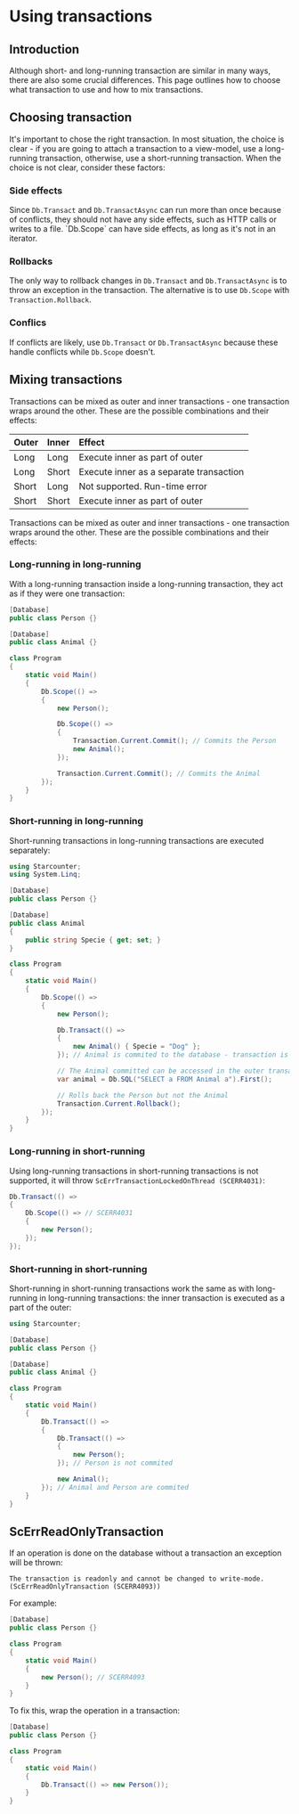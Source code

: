# Using transactions

## Introduction

Although short- and long-running transaction are similar in many ways, there are also some crucial differences. This page outlines how to choose what transaction to use and how to mix transactions.

## Choosing transaction

It's important to chose the right transaction. In most situation, the choice is clear - if you are going to attach a transaction to a view-model, use a long-running transaction, otherwise, use a short-running transaction. When the choice is not clear, consider these factors:

### Side effects

Since `Db.Transact` and `Db.TransactAsync` can run more than once because of conflicts, they should not have any side effects, such as HTTP calls or writes to a file. \`Db.Scope\` can have side effects, as long as it's not in an iterator.

### Rollbacks

The only way to rollback changes in `Db.Transact` and `Db.TransactAsync` is to throw an exception in the transaction. The alternative is to use `Db.Scope` with `Transaction.Rollback`.

### Conflics

If conflicts are likely, use `Db.Transact` or `Db.TransactAsync` because these handle conflicts while `Db.Scope` doesn't.

## Mixing transactions

Transactions can be mixed as outer and inner transactions - one transaction wraps around the other. These are the possible combinations and their effects:

| Outer | Inner | Effect |
| :--- | :--- | :--- |
| Long | Long | Execute inner as part of outer |
| Long | Short | Execute inner as a separate transaction |
| Short | Long | Not supported. Run-time error |
| Short | Short | Execute inner as part of outer |

Transactions can be mixed as outer and inner transactions - one transaction wraps around the other. These are the possible combinations and their effects:

### Long-running in long-running

With a long-running transaction inside a long-running transaction, they act as if they were one transaction:

```csharp
[Database]
public class Person {}

[Database]
public class Animal {}

class Program
{
    static void Main()
    {
        Db.Scope(() =>
        {
            new Person();

            Db.Scope(() =>
            {
                Transaction.Current.Commit(); // Commits the Person
                new Animal();
            });

            Transaction.Current.Commit(); // Commits the Animal
        });
    }
}
```

### Short-running in long-running

Short-running transactions in long-running transactions are executed separately: 

```csharp
using Starcounter;
using System.Linq;

[Database]
public class Person {}

[Database]
public class Animal
{
    public string Specie { get; set; }
}

class Program
{
    static void Main()
    {
        Db.Scope(() =>
        {
            new Person();

            Db.Transact(() =>
            {
                new Animal() { Specie = "Dog" };
            }); // Animal is commited to the database - transaction is done

            // The Animal committed can be accessed in the outer transaction
            var animal = Db.SQL("SELECT a FROM Animal a").First();

            // Rolls back the Person but not the Animal
            Transaction.Current.Rollback();
        });
    }
}
```

### Long-running in short-running

Using long-running transactions in short-running transactions is not supported, it will throw `ScErrTransactionLockedOnThread (SCERR4031)`:

```csharp
Db.Transact(() =>
{
    Db.Scope(() => // SCERR4031
    {
        new Person(); 
    });
}); 
```

### Short-running in short-running

Short-running in short-running transactions work the same as with long-running in long-running transactions: the inner transaction is executed as a part of the outer:

```csharp
using Starcounter;

[Database]
public class Person {}

[Database]
public class Animal {}

class Program
{
    static void Main()
    {
        Db.Transact(() =>
        {
            Db.Transact(() =>
            {
                new Person();
            }); // Person is not commited

            new Animal();
        }); // Animal and Person are commited
    }
}
```

## ScErrReadOnlyTransaction

 If an operation is done on the database without a transaction an exception will be thrown:

```text
The transaction is readonly and cannot be changed to write-mode. (ScErrReadOnlyTransaction (SCERR4093))
```

 For example:

```csharp
[Database]
public class Person {}

class Program
{
    static void Main()
    {
        new Person(); // SCERR4093
    }
}
```

 To fix this, wrap the operation in a transaction:

```csharp
[Database]
public class Person {}

class Program
{
    static void Main()
    {
        Db.Transact(() => new Person());
    }
}
```

